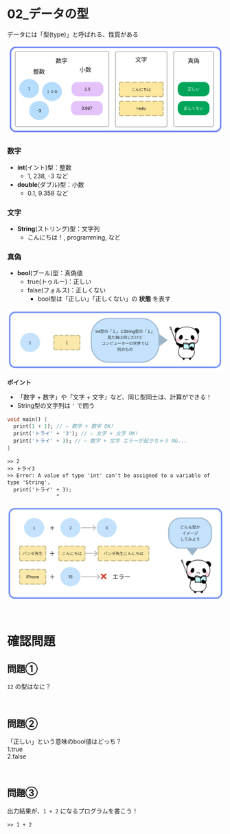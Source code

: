 # **02_データの型**

データには「型(type)」と呼ばれる、性質がある  

![データ型](img/02_data1-1.png)

### **数字**
- **int**(イント)型：整数
  - 1, 238, -3 など
- **double**(ダブル)型：小数
  - 0.1, 9.358 など 

### **文字**
- **String**(ストリング)型：文字列
  - こんにちは！, programming, など

### **真偽**
- **bool**(ブール)型：真偽値
  - true(トゥルー)：正しい
  - false(フォルス)：正しくない
    - bool型は「正しい」「正しくない」の **状態** を表す

![データ型](img/02_data1-2.png)

**ポイント**  
- 「数字 + 数字」や「文字 + 文字」など、同じ型同士は、計算ができる！
- String型の文字列は `'` で囲う

```dart
void main() {
  print(1 + 1); // ⇦ 数字 + 数字 OK!
  print('トライ' + '3'); // ⇦ 文字 + 文字 OK!
  print('トライ' + 3); // ⇦ 数字 + 文字 エラーが起きちゃう NG...
}
```

```
>> 2
>> トライ3
>> Error: A value of type 'int' can't be assigned to a variable of type 'String'.
  print('トライ' + 3);
                ^
```

![データ型](img/02_data1-3.png)

<br>

# **確認問題**

## **問題①**
`12` の型はなに？

<br>

## **問題②**
「正しい」という意味のbool値はどっち？  
1.true  
2.false

<br>

## **問題③**

出力結果が、`1 + 2` になるプログラムを書こう！

```
>> 1 + 2
```